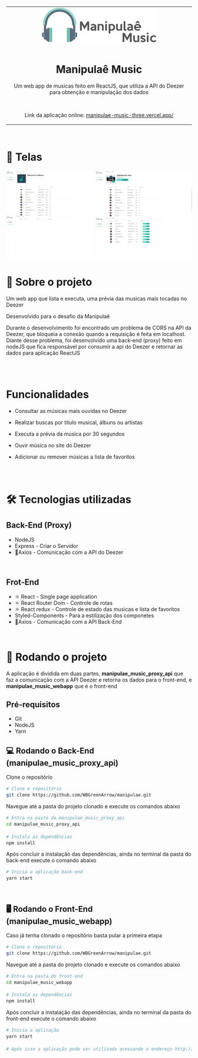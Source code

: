 
<table align="center">
 
 <tr>
  
  <td align="center" width="9999">
   
<img src="./manipulae-music-logo.png" style="display: block; margin: auto;" alt="manipulae-music_logo">

<br>

# Manipulaê Music

Um web app de musicas feito em ReactJS, que utiliza a API do Deezer para obtenção e manipulação dos dados
   
   <br>
   
   Link da aplicação online: <a href="https://manipulae-music-three.vercel.app/">manipulae-music-three.vercel.app/</a> 
   
</td>
 
 </tr>
 
</table>

<br>

# 🎨 Telas

<img src="./manipulae-music-screenshots.jpg">

<br>



# 📃 Sobre o projeto

Um web app que lista e executa, uma prévia das musicas mais tocadas no Deezer

Desenvolvido para o desafio da Manipulaê

Durante o desenvolvimento foi encontrado um problema de CORS na API da Deezer, que bloqueia a conexão quando a requisição é feita em localhost. Diante desse problema, foi desenvolvido uma back-end (proxy) feito em nodeJS que fica responsável por consumir a api do Deezer e retornar as dados para aplicação ReactJS

<br>
<br>

# Funcionalidades

-   Consultar as músicas mais ouvidas no Deezer

-   Realizar buscas por título musical, álbuns ou artistas

-   Executa a prévia da música por 30 segundos

-   Ouvir música no site do Deezer

-   Adicionar ou remover músicas a lista de favoritos

<br><br>

# 🛠 Tecnologias utilizadas

## Back-End (Proxy)

-   NodeJS
-   Express - Criar o Servidor
-   📡Axios - Comunicação com a API do Deezer

<br>

## Frot-End

-   ⚛ React - Single page application
-   ⚛ React Router Dom - Controle de rotas
-   ⚛ React redux - Controle de estado das musicas e lista de favoritos
-   Styled-Components - Para a estilização dos componetes
-   📡Axios - Comunicação com a API Back-End

<br>

# 🚀 Rodando o projeto

A aplicação é dividida em duas partes, <b>manipulae_music_proxy_api</b> que faz a comunicação com a API Deezer e retorna os dados para o front-end, e <b>manipulae_music_webapp</b> que é o front-end

## Pré-requisitos

-   Git
-   NodeJS
-   Yarn
    <br>

## 💻 Rodando o Back-End (manipulae_music_proxy_api)

Clone o repositório

```bash
# Clone o repositório
git clone https://github.com/WBGreenArrow/manipulae.git
```
Navegue até a pasta do projeto clonado e execute os comandos abaixo

```bash
# Entra na pasta da manipulae_music_proxy_api
cd manipulae_music_proxy_api

# Instala as dependências
npm install
```

Após concluir a instalação das dependências, ainda no terminal da pasta do back-end execute o comando abaixo


```bash
# Inicia a aplicação back-end
yarn start
```
<br>

## 🖥 Rodando o Front-End (manipulae_music_webapp)

Caso já tenha clonado o repositório basta pular a primeira etapa

```bash
# Clone o repositório
git clone https://github.com/WBGreenArrow/manipulae.git
```
Navegue até a pasta do projeto clonado e execute os comandos abaixo


```bash
# Entra na pasta do front-end
cd manipulae_music_webapp

# Instala as dependências
npm install
```


Após concluir a instalação das dependências, ainda no terminal da pasta do front-end execute o comando abaixo


```bash
# Inicia a aplicação
yarn start

# Após isso a aplicação pode ser utilizada acessando o endereço http://localhost:3000
```
